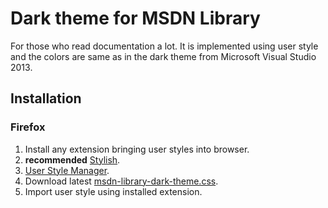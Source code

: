 # Dark theme for MSDN Library

For those who read documentation a lot.  It is implemented using user style and the colors are same as in the dark theme from Microsoft Visual Studio 2013.

## Installation

### Firefox

1.  Install any extension bringing user styles into browser.
  1.  **recommended** [Stylish][stylish-firefox].
  2.  [User Style Manager][user-style-manager-firefox].
2.  Download latest [msdn-library-dark-theme.css][download-link].
3.  Import user style using installed extension.
  

[stylish-firefox]: https://addons.mozilla.org/en-US/firefox/addon/stylish/ "Stylish in Firefox's extension catalog"
[user-style-manager-firefox]: https://addons.mozilla.org/en-US/firefox/addon/user-style-manager/ "User Style Manager in Firefox's extension catalog"
[download-link]: https://raw.githubusercontent.com/tkirill/msdn-library-dark-theme/v0.1/msdn-library-dark-theme.css "Link to the latest release of msdn-library-dark-theme.css"
